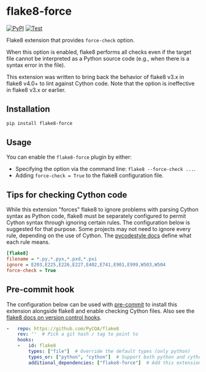 # flake8-force

[![PyPI](https://img.shields.io/pypi/v/flake8-force.svg)](https://pypi.python.org/pypi/flake8-force)
[![Test](https://github.com/kmaehashi/flake8-force/actions/workflows/test.yml/badge.svg?branch=main)](https://github.com/kmaehashi/flake8-force/actions/workflows/test.yml)

Flake8 extension that provides `force-check` option.

When this option is enabled, flake8 performs all checks even if the target file cannot be interpreted as a Python source code (e.g., when there is a syntax error in the file).

This extension was written to bring back the behavior of flake8 v3.x in flake8 v4.0+ to lint against Cython code.
Note that the option is ineffective in flake8 v3.x or earlier.

## Installation

```sh
pip install flake8-force
```

## Usage

You can enable the `flake8-force` plugin by either:

* Specifying the option via the command line: `flake8 --force-check ...`.
* Adding `force-check = True` to the flake8 configuration file.

## Tips for checking Cython code

While this extension "forces" flake8 to ignore problems with parsing Cython syntax as Python code, flake8 must be separately configured to permit Cython syntax through ignoring certain rules.
The configuration below is suggested for that purpose.
Some projects may not need to ignore every rule, depending on the use of Cython.
The [pycodestyle docs](https://pycodestyle.pycqa.org/en/latest/intro.html#error-codes) define what each rule means.

```ini
[flake8]
filename = *.py,*.pyx,*.pxd,*.pxi
ignore = E203,E225,E226,E227,E402,E741,E901,E999,W503,W504
force-check = True
```

## Pre-commit hook

The configuration below can be used with [pre-commit](https://pre-commit.com/) to install this extension alongside flake8 and enable checking Cython files.
Also see the [flake8 docs on version control hooks](https://flake8.pycqa.org/en/latest/user/using-hooks.html).

```yaml
-   repo: https://github.com/PyCQA/flake8
    rev: ''  # Pick a git hash / tag to point to
    hooks:
    -   id: flake8
        types: ["file"]  # Override the default types (only python)
        types_or: ["python", "cython"]  # Support both python and cython types
        additional_dependencies: ["flake8-force"]  # Add this extension
```
